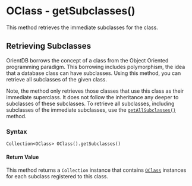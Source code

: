 
# OClass - getSubclasses()

This method retrieves the immediate subclasses for the class.

## Retrieving Subclasses

OrientDB borrows the concept of a class from the Object Oriented programming paradigm.  This borrowing includes polymorphism, the idea that a database class can have subclasses.  Using this method, you can retrieve all subclasses of the given class.

Note, the method only retrieves those classes that use this class as their immediate superclass.  It does not follow the inheritance any deeper to subclasses of these subclasses.  To retrieve all subclasses, including subclasses of the immediate subclasses, use the [`getAllSubclasses()`](getAllSubclasses.md) method.

### Syntax

```
Collection<OClass> OClass().getSubclasses()
```

#### Return Value

This method returns a `Collection` instance that contains [`OClass`](../OClass.md) instances for each subclass registered to this class.
